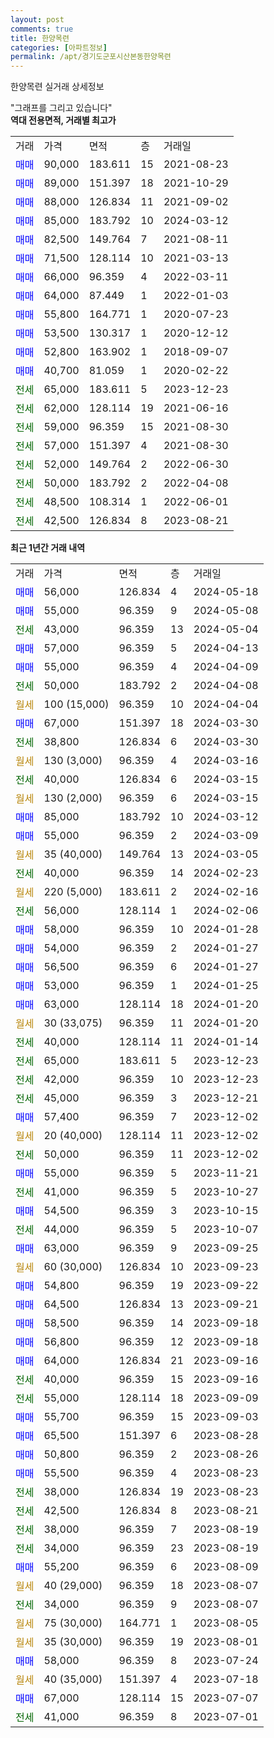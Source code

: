 ```yaml
---
layout: post
comments: true
title: 한양목련
categories: [아파트정보]
permalink: /apt/경기도군포시산본동한양목련
---
```


한양목련 실거래 상세정보

<script type="text/javascript">
  google.charts.load('current', {'packages':['line', 'corechart']});
  google.charts.setOnLoadCallback(drawChart);

  function drawChart() {
    var data = new google.visualization.DataTable();
    data.addColumn('date', '거래일');
    data.addColumn('number', "매매");
    data.addColumn('number', "전세");
    data.addColumn('number', "전매");

    data.addRows([[new Date(Date.parse("2024-05-18")), 56000, null, null], [new Date(Date.parse("2024-05-08")), 55000, null, null], [new Date(Date.parse("2024-05-04")), null, 43000, null], [new Date(Date.parse("2024-04-13")), 57000, null, null], [new Date(Date.parse("2024-04-09")), 55000, null, null], [new Date(Date.parse("2024-04-08")), null, 50000, null], [new Date(Date.parse("2024-04-04")), null, null, null], [new Date(Date.parse("2024-03-30")), 67000, null, null], [new Date(Date.parse("2024-03-30")), null, 38800, null], [new Date(Date.parse("2024-03-16")), null, null, null], [new Date(Date.parse("2024-03-15")), null, 40000, null], [new Date(Date.parse("2024-03-15")), null, null, null], [new Date(Date.parse("2024-03-12")), 85000, null, null], [new Date(Date.parse("2024-03-09")), 55000, null, null], [new Date(Date.parse("2024-03-05")), null, null, null], [new Date(Date.parse("2024-02-23")), null, 40000, null], [new Date(Date.parse("2024-02-16")), null, null, null], [new Date(Date.parse("2024-02-06")), null, 56000, null], [new Date(Date.parse("2024-01-28")), 58000, null, null], [new Date(Date.parse("2024-01-27")), 54000, null, null], [new Date(Date.parse("2024-01-27")), 56500, null, null], [new Date(Date.parse("2024-01-25")), 53000, null, null], [new Date(Date.parse("2024-01-20")), 63000, null, null], [new Date(Date.parse("2024-01-20")), null, null, null], [new Date(Date.parse("2024-01-14")), null, 40000, null], [new Date(Date.parse("2023-12-23")), null, 65000, null], [new Date(Date.parse("2023-12-23")), null, 42000, null], [new Date(Date.parse("2023-12-21")), null, 45000, null], [new Date(Date.parse("2023-12-02")), 57400, null, null], [new Date(Date.parse("2023-12-02")), null, null, null], [new Date(Date.parse("2023-12-02")), null, 50000, null], [new Date(Date.parse("2023-11-21")), 55000, null, null], [new Date(Date.parse("2023-10-27")), null, 41000, null], [new Date(Date.parse("2023-10-15")), 54500, null, null], [new Date(Date.parse("2023-10-07")), null, 44000, null], [new Date(Date.parse("2023-09-25")), 63000, null, null], [new Date(Date.parse("2023-09-23")), null, null, null], [new Date(Date.parse("2023-09-22")), 54800, null, null], [new Date(Date.parse("2023-09-21")), 64500, null, null], [new Date(Date.parse("2023-09-18")), 58500, null, null], [new Date(Date.parse("2023-09-18")), 56800, null, null], [new Date(Date.parse("2023-09-16")), 64000, null, null], [new Date(Date.parse("2023-09-16")), null, 40000, null], [new Date(Date.parse("2023-09-09")), null, 55000, null], [new Date(Date.parse("2023-09-03")), 55700, null, null], [new Date(Date.parse("2023-08-28")), 65500, null, null], [new Date(Date.parse("2023-08-26")), 50800, null, null], [new Date(Date.parse("2023-08-23")), 55500, null, null], [new Date(Date.parse("2023-08-23")), null, 38000, null], [new Date(Date.parse("2023-08-21")), null, 42500, null], [new Date(Date.parse("2023-08-19")), null, 38000, null], [new Date(Date.parse("2023-08-19")), null, 34000, null], [new Date(Date.parse("2023-08-09")), 55200, null, null], [new Date(Date.parse("2023-08-07")), null, null, null], [new Date(Date.parse("2023-08-07")), null, 34000, null], [new Date(Date.parse("2023-08-05")), null, null, null], [new Date(Date.parse("2023-08-01")), null, null, null], [new Date(Date.parse("2023-07-24")), 58000, null, null], [new Date(Date.parse("2023-07-18")), null, null, null], [new Date(Date.parse("2023-07-07")), 67000, null, null], [new Date(Date.parse("2023-07-01")), null, 41000, null]]);

    var options = {
      hAxis: {
        format: 'yyyy/MM/dd'
      },    
      lineWidth: 0,
      pointsVisible: true,    
      title: '최근 1년간 유형별 실거래가 분포',
      legend: { position: 'bottom' }
    };

    var formatter = new google.visualization.NumberFormat({pattern:'###,###'} );
    formatter.format(data, 1);
    formatter.format(data, 2);
    
    setTimeout(function() {
        var chart = new google.visualization.LineChart(document.getElementById('columnchart_material'));
        chart.draw(data, (options));
        document.getElementById('loading').style.display = 'none';
    }, 200);
  }
</script>


<div id="loading" style="z-index:20; display: block; margin-left: 0px">"그래프를 그리고 있습니다"</div>
<div id="columnchart_material" style="width: 95%; margin-left: 0px; display: block"></div>
<!-- contents start -->
<b>역대 전용면적, 거래별 최고가</b>
<table class="sortable">
    <tr>
      <td>거래</td>
      <td>가격</td>
      <td>면적</td>
      <td>층</td>
      <td>거래일</td>
    </tr>
        <tr>
          <td><a style="color: blue">매매</a></td>
          <td>90,000</td>
          <td>183.611</td>
          <td>15</td>
          <td>2021-08-23</td>
        </tr>            <tr>
          <td><a style="color: blue">매매</a></td>
          <td>89,000</td>
          <td>151.397</td>
          <td>18</td>
          <td>2021-10-29</td>
        </tr>            <tr>
          <td><a style="color: blue">매매</a></td>
          <td>88,000</td>
          <td>126.834</td>
          <td>11</td>
          <td>2021-09-02</td>
        </tr>            <tr>
          <td><a style="color: blue">매매</a></td>
          <td>85,000</td>
          <td>183.792</td>
          <td>10</td>
          <td>2024-03-12</td>
        </tr>            <tr>
          <td><a style="color: blue">매매</a></td>
          <td>82,500</td>
          <td>149.764</td>
          <td>7</td>
          <td>2021-08-11</td>
        </tr>            <tr>
          <td><a style="color: blue">매매</a></td>
          <td>71,500</td>
          <td>128.114</td>
          <td>10</td>
          <td>2021-03-13</td>
        </tr>            <tr>
          <td><a style="color: blue">매매</a></td>
          <td>66,000</td>
          <td>96.359</td>
          <td>4</td>
          <td>2022-03-11</td>
        </tr>            <tr>
          <td><a style="color: blue">매매</a></td>
          <td>64,000</td>
          <td>87.449</td>
          <td>1</td>
          <td>2022-01-03</td>
        </tr>            <tr>
          <td><a style="color: blue">매매</a></td>
          <td>55,800</td>
          <td>164.771</td>
          <td>1</td>
          <td>2020-07-23</td>
        </tr>            <tr>
          <td><a style="color: blue">매매</a></td>
          <td>53,500</td>
          <td>130.317</td>
          <td>1</td>
          <td>2020-12-12</td>
        </tr>            <tr>
          <td><a style="color: blue">매매</a></td>
          <td>52,800</td>
          <td>163.902</td>
          <td>1</td>
          <td>2018-09-07</td>
        </tr>            <tr>
          <td><a style="color: blue">매매</a></td>
          <td>40,700</td>
          <td>81.059</td>
          <td>1</td>
          <td>2020-02-22</td>
        </tr>        
        <tr>
              <td><a style="color: darkgreen">전세</a></td>
              <td>65,000</td>
              <td>183.611</td>
              <td>5</td>
              <td>2023-12-23</td>
            </tr>            <tr>
              <td><a style="color: darkgreen">전세</a></td>
              <td>62,000</td>
              <td>128.114</td>
              <td>19</td>
              <td>2021-06-16</td>
            </tr>            <tr>
              <td><a style="color: darkgreen">전세</a></td>
              <td>59,000</td>
              <td>96.359</td>
              <td>15</td>
              <td>2021-08-30</td>
            </tr>            <tr>
              <td><a style="color: darkgreen">전세</a></td>
              <td>57,000</td>
              <td>151.397</td>
              <td>4</td>
              <td>2021-08-30</td>
            </tr>            <tr>
              <td><a style="color: darkgreen">전세</a></td>
              <td>52,000</td>
              <td>149.764</td>
              <td>2</td>
              <td>2022-06-30</td>
            </tr>            <tr>
              <td><a style="color: darkgreen">전세</a></td>
              <td>50,000</td>
              <td>183.792</td>
              <td>2</td>
              <td>2022-04-08</td>
            </tr>            <tr>
              <td><a style="color: darkgreen">전세</a></td>
              <td>48,500</td>
              <td>108.314</td>
              <td>1</td>
              <td>2022-06-01</td>
            </tr>            <tr>
              <td><a style="color: darkgreen">전세</a></td>
              <td>42,500</td>
              <td>126.834</td>
              <td>8</td>
              <td>2023-08-21</td>
            </tr>        
    
</table>

<b>최근 1년간 거래 내역</b>

<table class="sortable">
    <tr>
      <td>거래</td>
      <td>가격</td>
      <td>면적</td>
      <td>층</td>
      <td>거래일</td>
    </tr>
    <tr>
      <td><a style="color: blue">매매</a></td>
      <td>56,000</td>
      <td>126.834</td>
      <td>4</td>
      <td>2024-05-18</td>
    </tr>          <tr>
      <td><a style="color: blue">매매</a></td>
      <td>55,000</td>
      <td>96.359</td>
      <td>9</td>
      <td>2024-05-08</td>
    </tr>          <tr>
      <td><a style="color: darkgreen">전세</a></td>
      <td>43,000</td>
      <td>96.359</td>
      <td>13</td>
      <td>2024-05-04</td>
    </tr>          <tr>
      <td><a style="color: blue">매매</a></td>
      <td>57,000</td>
      <td>96.359</td>
      <td>5</td>
      <td>2024-04-13</td>
    </tr>          <tr>
      <td><a style="color: blue">매매</a></td>
      <td>55,000</td>
      <td>96.359</td>
      <td>4</td>
      <td>2024-04-09</td>
    </tr>          <tr>
      <td><a style="color: darkgreen">전세</a></td>
      <td>50,000</td>
      <td>183.792</td>
      <td>2</td>
      <td>2024-04-08</td>
    </tr>          <tr>
      <td><a style="color: darkgoldenrod">월세</a></td>
      <td>100 (15,000)</td>
      <td>96.359</td>
      <td>10</td>
      <td>2024-04-04</td>
    </tr>          <tr>
      <td><a style="color: blue">매매</a></td>
      <td>67,000</td>
      <td>151.397</td>
      <td>18</td>
      <td>2024-03-30</td>
    </tr>          <tr>
      <td><a style="color: darkgreen">전세</a></td>
      <td>38,800</td>
      <td>126.834</td>
      <td>6</td>
      <td>2024-03-30</td>
    </tr>          <tr>
      <td><a style="color: darkgoldenrod">월세</a></td>
      <td>130 (3,000)</td>
      <td>96.359</td>
      <td>4</td>
      <td>2024-03-16</td>
    </tr>          <tr>
      <td><a style="color: darkgreen">전세</a></td>
      <td>40,000</td>
      <td>126.834</td>
      <td>6</td>
      <td>2024-03-15</td>
    </tr>          <tr>
      <td><a style="color: darkgoldenrod">월세</a></td>
      <td>130 (2,000)</td>
      <td>96.359</td>
      <td>6</td>
      <td>2024-03-15</td>
    </tr>          <tr>
      <td><a style="color: blue">매매</a></td>
      <td>85,000</td>
      <td>183.792</td>
      <td>10</td>
      <td>2024-03-12</td>
    </tr>          <tr>
      <td><a style="color: blue">매매</a></td>
      <td>55,000</td>
      <td>96.359</td>
      <td>2</td>
      <td>2024-03-09</td>
    </tr>          <tr>
      <td><a style="color: darkgoldenrod">월세</a></td>
      <td>35 (40,000)</td>
      <td>149.764</td>
      <td>13</td>
      <td>2024-03-05</td>
    </tr>          <tr>
      <td><a style="color: darkgreen">전세</a></td>
      <td>40,000</td>
      <td>96.359</td>
      <td>14</td>
      <td>2024-02-23</td>
    </tr>          <tr>
      <td><a style="color: darkgoldenrod">월세</a></td>
      <td>220 (5,000)</td>
      <td>183.611</td>
      <td>2</td>
      <td>2024-02-16</td>
    </tr>          <tr>
      <td><a style="color: darkgreen">전세</a></td>
      <td>56,000</td>
      <td>128.114</td>
      <td>1</td>
      <td>2024-02-06</td>
    </tr>          <tr>
      <td><a style="color: blue">매매</a></td>
      <td>58,000</td>
      <td>96.359</td>
      <td>10</td>
      <td>2024-01-28</td>
    </tr>          <tr>
      <td><a style="color: blue">매매</a></td>
      <td>54,000</td>
      <td>96.359</td>
      <td>2</td>
      <td>2024-01-27</td>
    </tr>          <tr>
      <td><a style="color: blue">매매</a></td>
      <td>56,500</td>
      <td>96.359</td>
      <td>6</td>
      <td>2024-01-27</td>
    </tr>          <tr>
      <td><a style="color: blue">매매</a></td>
      <td>53,000</td>
      <td>96.359</td>
      <td>1</td>
      <td>2024-01-25</td>
    </tr>          <tr>
      <td><a style="color: blue">매매</a></td>
      <td>63,000</td>
      <td>128.114</td>
      <td>18</td>
      <td>2024-01-20</td>
    </tr>          <tr>
      <td><a style="color: darkgoldenrod">월세</a></td>
      <td>30 (33,075)</td>
      <td>96.359</td>
      <td>11</td>
      <td>2024-01-20</td>
    </tr>          <tr>
      <td><a style="color: darkgreen">전세</a></td>
      <td>40,000</td>
      <td>128.114</td>
      <td>11</td>
      <td>2024-01-14</td>
    </tr>          <tr>
      <td><a style="color: darkgreen">전세</a></td>
      <td>65,000</td>
      <td>183.611</td>
      <td>5</td>
      <td>2023-12-23</td>
    </tr>          <tr>
      <td><a style="color: darkgreen">전세</a></td>
      <td>42,000</td>
      <td>96.359</td>
      <td>10</td>
      <td>2023-12-23</td>
    </tr>          <tr>
      <td><a style="color: darkgreen">전세</a></td>
      <td>45,000</td>
      <td>96.359</td>
      <td>3</td>
      <td>2023-12-21</td>
    </tr>          <tr>
      <td><a style="color: blue">매매</a></td>
      <td>57,400</td>
      <td>96.359</td>
      <td>7</td>
      <td>2023-12-02</td>
    </tr>          <tr>
      <td><a style="color: darkgoldenrod">월세</a></td>
      <td>20 (40,000)</td>
      <td>128.114</td>
      <td>11</td>
      <td>2023-12-02</td>
    </tr>          <tr>
      <td><a style="color: darkgreen">전세</a></td>
      <td>50,000</td>
      <td>96.359</td>
      <td>11</td>
      <td>2023-12-02</td>
    </tr>          <tr>
      <td><a style="color: blue">매매</a></td>
      <td>55,000</td>
      <td>96.359</td>
      <td>5</td>
      <td>2023-11-21</td>
    </tr>          <tr>
      <td><a style="color: darkgreen">전세</a></td>
      <td>41,000</td>
      <td>96.359</td>
      <td>5</td>
      <td>2023-10-27</td>
    </tr>          <tr>
      <td><a style="color: blue">매매</a></td>
      <td>54,500</td>
      <td>96.359</td>
      <td>3</td>
      <td>2023-10-15</td>
    </tr>          <tr>
      <td><a style="color: darkgreen">전세</a></td>
      <td>44,000</td>
      <td>96.359</td>
      <td>5</td>
      <td>2023-10-07</td>
    </tr>          <tr>
      <td><a style="color: blue">매매</a></td>
      <td>63,000</td>
      <td>96.359</td>
      <td>9</td>
      <td>2023-09-25</td>
    </tr>          <tr>
      <td><a style="color: darkgoldenrod">월세</a></td>
      <td>60 (30,000)</td>
      <td>126.834</td>
      <td>10</td>
      <td>2023-09-23</td>
    </tr>          <tr>
      <td><a style="color: blue">매매</a></td>
      <td>54,800</td>
      <td>96.359</td>
      <td>19</td>
      <td>2023-09-22</td>
    </tr>          <tr>
      <td><a style="color: blue">매매</a></td>
      <td>64,500</td>
      <td>126.834</td>
      <td>13</td>
      <td>2023-09-21</td>
    </tr>          <tr>
      <td><a style="color: blue">매매</a></td>
      <td>58,500</td>
      <td>96.359</td>
      <td>14</td>
      <td>2023-09-18</td>
    </tr>          <tr>
      <td><a style="color: blue">매매</a></td>
      <td>56,800</td>
      <td>96.359</td>
      <td>12</td>
      <td>2023-09-18</td>
    </tr>          <tr>
      <td><a style="color: blue">매매</a></td>
      <td>64,000</td>
      <td>126.834</td>
      <td>21</td>
      <td>2023-09-16</td>
    </tr>          <tr>
      <td><a style="color: darkgreen">전세</a></td>
      <td>40,000</td>
      <td>96.359</td>
      <td>15</td>
      <td>2023-09-16</td>
    </tr>          <tr>
      <td><a style="color: darkgreen">전세</a></td>
      <td>55,000</td>
      <td>128.114</td>
      <td>18</td>
      <td>2023-09-09</td>
    </tr>          <tr>
      <td><a style="color: blue">매매</a></td>
      <td>55,700</td>
      <td>96.359</td>
      <td>15</td>
      <td>2023-09-03</td>
    </tr>          <tr>
      <td><a style="color: blue">매매</a></td>
      <td>65,500</td>
      <td>151.397</td>
      <td>6</td>
      <td>2023-08-28</td>
    </tr>          <tr>
      <td><a style="color: blue">매매</a></td>
      <td>50,800</td>
      <td>96.359</td>
      <td>2</td>
      <td>2023-08-26</td>
    </tr>          <tr>
      <td><a style="color: blue">매매</a></td>
      <td>55,500</td>
      <td>96.359</td>
      <td>4</td>
      <td>2023-08-23</td>
    </tr>          <tr>
      <td><a style="color: darkgreen">전세</a></td>
      <td>38,000</td>
      <td>126.834</td>
      <td>19</td>
      <td>2023-08-23</td>
    </tr>          <tr>
      <td><a style="color: darkgreen">전세</a></td>
      <td>42,500</td>
      <td>126.834</td>
      <td>8</td>
      <td>2023-08-21</td>
    </tr>          <tr>
      <td><a style="color: darkgreen">전세</a></td>
      <td>38,000</td>
      <td>96.359</td>
      <td>7</td>
      <td>2023-08-19</td>
    </tr>          <tr>
      <td><a style="color: darkgreen">전세</a></td>
      <td>34,000</td>
      <td>96.359</td>
      <td>23</td>
      <td>2023-08-19</td>
    </tr>          <tr>
      <td><a style="color: blue">매매</a></td>
      <td>55,200</td>
      <td>96.359</td>
      <td>6</td>
      <td>2023-08-09</td>
    </tr>          <tr>
      <td><a style="color: darkgoldenrod">월세</a></td>
      <td>40 (29,000)</td>
      <td>96.359</td>
      <td>18</td>
      <td>2023-08-07</td>
    </tr>          <tr>
      <td><a style="color: darkgreen">전세</a></td>
      <td>34,000</td>
      <td>96.359</td>
      <td>9</td>
      <td>2023-08-07</td>
    </tr>          <tr>
      <td><a style="color: darkgoldenrod">월세</a></td>
      <td>75 (30,000)</td>
      <td>164.771</td>
      <td>1</td>
      <td>2023-08-05</td>
    </tr>          <tr>
      <td><a style="color: darkgoldenrod">월세</a></td>
      <td>35 (30,000)</td>
      <td>96.359</td>
      <td>19</td>
      <td>2023-08-01</td>
    </tr>          <tr>
      <td><a style="color: blue">매매</a></td>
      <td>58,000</td>
      <td>96.359</td>
      <td>8</td>
      <td>2023-07-24</td>
    </tr>          <tr>
      <td><a style="color: darkgoldenrod">월세</a></td>
      <td>40 (35,000)</td>
      <td>151.397</td>
      <td>4</td>
      <td>2023-07-18</td>
    </tr>          <tr>
      <td><a style="color: blue">매매</a></td>
      <td>67,000</td>
      <td>128.114</td>
      <td>15</td>
      <td>2023-07-07</td>
    </tr>          <tr>
      <td><a style="color: darkgreen">전세</a></td>
      <td>41,000</td>
      <td>96.359</td>
      <td>8</td>
      <td>2023-07-01</td>
    </tr>      </table>
<!-- contents end -->    

